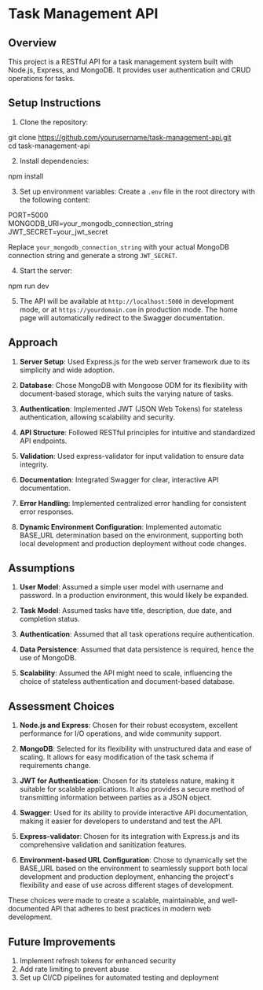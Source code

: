 # Task Management API

## Overview

This project is a RESTful API for a task management system built with Node.js, Express, and MongoDB. It provides user authentication and CRUD operations for tasks.

## Setup Instructions

1. Clone the repository:

git clone https://github.com/yourusername/task-management-api.git <br>
cd task-management-api

2. Install dependencies:

npm install

3. Set up environment variables:
Create a `.env` file in the root directory with the following content:

PORT=5000<br>
MONGODB_URI=your_mongodb_connection_string<br>
JWT_SECRET=your_jwt_secret

Replace `your_mongodb_connection_string` with your actual MongoDB connection string and generate a strong `JWT_SECRET`.


4. Start the server:

npm run dev

5. The API will be available at `http://localhost:5000` in development mode, or at `https://yourdomain.com` in production mode. The home page will automatically redirect to the Swagger documentation.

## Approach

1. **Server Setup**: Used Express.js for the web server framework due to its simplicity and wide adoption.

2. **Database**: Chose MongoDB with Mongoose ODM for its flexibility with document-based storage, which suits the varying nature of tasks.

3. **Authentication**: Implemented JWT (JSON Web Tokens) for stateless authentication, allowing scalability and security.

4. **API Structure**: Followed RESTful principles for intuitive and standardized API endpoints.

5. **Validation**: Used express-validator for input validation to ensure data integrity.

6. **Documentation**: Integrated Swagger for clear, interactive API documentation.

7. **Error Handling**: Implemented centralized error handling for consistent error responses.

8. **Dynamic Environment Configuration**: Implemented automatic BASE_URL determination based on the environment, supporting both local development and production deployment without code changes.

## Assumptions

1. **User Model**: Assumed a simple user model with username and password. In a production environment, this would likely be expanded.

2. **Task Model**: Assumed tasks have title, description, due date, and completion status.

3. **Authentication**: Assumed that all task operations require authentication.

4. **Data Persistence**: Assumed that data persistence is required, hence the use of MongoDB.

5. **Scalability**: Assumed the API might need to scale, influencing the choice of stateless authentication and document-based database.

## Assessment Choices

1. **Node.js and Express**: Chosen for their robust ecosystem, excellent performance for I/O operations, and wide community support.

2. **MongoDB**: Selected for its flexibility with unstructured data and ease of scaling. It allows for easy modification of the task schema if requirements change.

3. **JWT for Authentication**: Chosen for its stateless nature, making it suitable for scalable applications. It also provides a secure method of transmitting information between parties as a JSON object.

4. **Swagger**: Used for its ability to provide interactive API documentation, making it easier for developers to understand and test the API.

5. **Express-validator**: Chosen for its integration with Express.js and its comprehensive validation and sanitization features.

6. **Environment-based URL Configuration**: Chose to dynamically set the BASE_URL based on the environment to seamlessly support both local development and production deployment, enhancing the project's flexibility and ease of use across different stages of development.

These choices were made to create a scalable, maintainable, and well-documented API that adheres to best practices in modern web development.

## Future Improvements

1. Implement refresh tokens for enhanced security
2. Add rate limiting to prevent abuse
3. Set up CI/CD pipelines for automated testing and deployment
